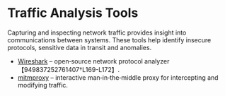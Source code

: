 # Traffic Analysis Tools

Capturing and inspecting network traffic provides insight into communications between systems.  These tools help identify insecure protocols, sensitive data in transit and anomalies.

- [Wireshark](wireshark.md) – open‑source network protocol analyzer【949837252761407†L169-L172】.  
- [mitmproxy](mitmproxy.md) – interactive man‑in‑the‑middle proxy for intercepting and modifying traffic.
